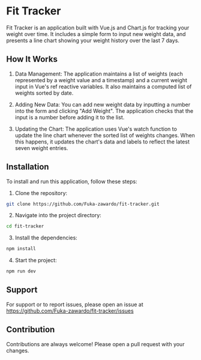 # Fit Tracker

Fit Tracker is an application built with Vue.js and Chart.js for tracking your weight over time. It includes a simple form to input new weight data, and presents a line chart showing your weight history over the last 7 days.

## How It Works

1. Data Management: The application maintains a list of weights (each represented by a weight value and a timestamp) and a current weight input in Vue's ref reactive variables. It also maintains a computed list of weights sorted by date.

2. Adding New Data: You can add new weight data by inputting a number into the form and clicking "Add Weight". The application checks that the input is a number before adding it to the list.

3. Updating the Chart: The application uses Vue's watch function to update the line chart whenever the sorted list of weights changes. When this happens, it updates the chart's data and labels to reflect the latest seven weight entries.

## Installation

To install and run this application, follow these steps:

1. Clone the repository:

```bash
git clone https://github.com/Fuka-zawardo/fit-tracker.git
```

2. Navigate into the project directory:

```bash
cd fit-tracker
```

3. Install the dependencies:

```bash
npm install
```

4. Start the project:

```bash
npm run dev
```

## Support

For support or to report issues, please open an issue at https://github.com/Fuka-zawardo/fit-tracker/issues

## Contribution

Contributions are always welcome! Please open a pull request with your changes.
